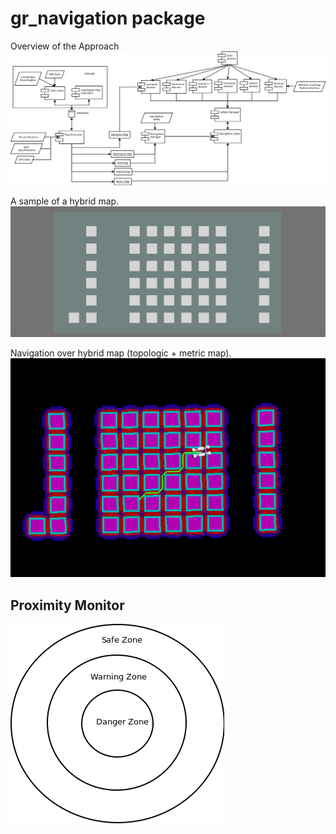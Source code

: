 # gr_navigation package

Overview of the Approach
![Master Plan Draft 29.03.19 (Not final)](/doc/master_plan.png)

A sample of a hybrid map.
![Map Sample 29.03.19](/doc/map_example.png)

Navigation over hybrid map (topologic + metric map).
![Hybrid Navigation 01.04.19](/doc/hybrid_map_navigation.png)

## Proximity Monitor
![Proximity Monitor 01.04.19](/doc/proximity_monitor.png)
